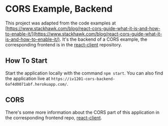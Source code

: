 
# CORS Example, Backend

This project was adapted from the code examples at [https://www.stackhawk.com/blog/react-cors-guide-what-it-is-and-how-to-enable-it/](https://www.stackhawk.com/blog/react-cors-guide-what-it-is-and-how-to-enable-it/). It's the backend of a CORS example, the corresponding frontend is in the [react-client](https://github.com/KTH-IV1201/react-client.git) repository.

## How To Start

Start the application locally with the command `npm start`. You can also find the application live at `https://iv1201-cors-backend-6af4d0071abf.herokuapp.com/`.

## CORS

There's some more information about the CORS part of this application in the corresponding frontend repo, [react-client](https://github.com/KTH-IV1201/react-client.git).
